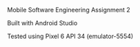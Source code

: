 Mobile Software Engineering Assignment 2

Built with Android Studio

Tested using Pixel 6 API 34 (emulator-5554)
